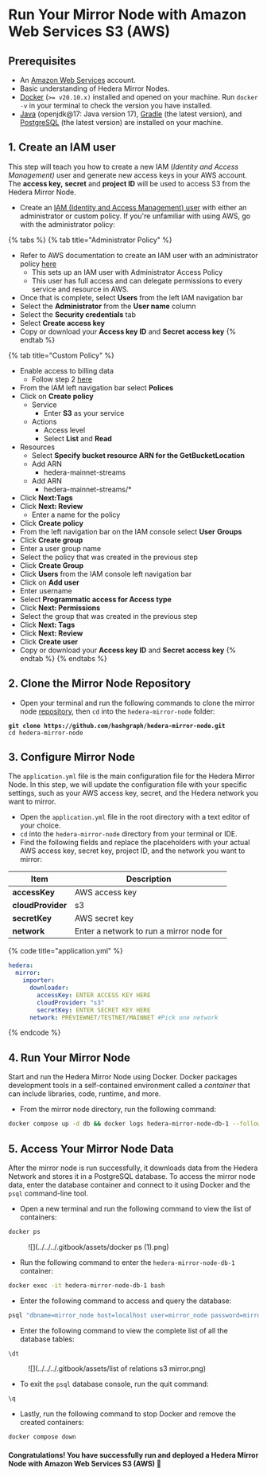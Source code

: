 # Run Your Mirror Node with Amazon Web Services S3 (AWS)

## Prerequisites

* An [Amazon Web Services](https://aws.amazon.com/free/?trk=ps\_a131L0000085DvcQAE\&trkCampaign=acq\_paid\_search\_brand\&sc\_channel=ps\&sc\_campaign=acquisition\_US\&sc\_publisher=google\&sc\_category=core\&sc\_country=US\&sc\_geo=NAMER\&sc\_outcome=acq\&sc\_detail=aws%20account\&sc\_content=Account\_e\&sc\_segment=432339156165\&sc\_medium=ACQ-P|PS-GO|Brand|Desktop|SU|AWS|Core|US|EN|Text\&s\_kwcid=AL!4422!3!432339156165!e!!g!!aws%20account\&ef\_id=Cj0KCQjw8IaGBhCHARIsAGIRRYrLfWc3ykRf\_hAUeVvf4nNEYvacHwk\_w1jAuSj6hQZ8\_muh0T5p3acaAkZDEALw\_wcB:G:s\&s\_kwcid=AL!4422!3!432339156165!e!!g!!aws%20account\&all-free-tier.sort-by=item.additionalFields.SortRank\&all-free-tier.sort-order=asc\&awsf.Free%20Tier%20Types=\*all\&awsf.Free%20Tier%20Categories=\*all) account.
* Basic understanding of Hedera Mirror Nodes.
* [Docker](https://www.docker.com/) (`>= v20.10.x)` installed and opened on your machine. Run `docker -v` in your terminal to check the version you have installed.
* [Java](https://www.java.com/en/) (openjdk@17: Java version 17), [Gradle](https://gradle.org/install/) (the latest version), and [PostgreSQL](https://www.postgresql.org/) (the latest version) are installed on your machine.

## 1. Create an IAM user

This step will teach you how to create a new IAM (_Identity and Access Management)_ user and generate new access keys in your AWS account. The **access key,** **secret** and **project ID** will be used to access S3 from the Hedera Mirror Node.

* Create an [IAM (Identity and Access Management) user](https://docs.aws.amazon.com/IAM/latest/UserGuide/getting-set-up.html#create-an-admin) with either an administrator or custom policy. If you're unfamiliar with using AWS, go with the administrator policy:

{% tabs %}
{% tab title="Administrator Policy" %}
* Refer to AWS documentation to create an IAM user with an administrator policy [here](https://docs.aws.amazon.com/IAM/latest/UserGuide/getting-started\_create-admin-group.html)
  * This sets up an IAM user with Administrator Access Policy
  * This user has full access and can delegate permissions to every service and resource in AWS.
* Once that is complete, select **Users** from the left IAM navigation bar
* Select the **Administrator** from the **User name** column
* Select the **Security credentials** tab
* Select **Create access key**
* Copy or download your **Access key ID** and **Secret access key**
{% endtab %}

{% tab title="Custom Policy" %}
* Enable access to billing data
  * Follow step 2 [here](https://docs.aws.amazon.com/IAM/latest/UserGuide/getting-started\_create-admin-group.html)
* From the IAM left navigation bar select **Polices**
* Click on **Create policy**
  * Service
    * Enter **S3** as your service
  * Actions
    * Access level
    * Select **List** and **Read**
* Resources
  * Select **Specify bucket resource ARN for the GetBucketLocation**
  * Add ARN
    * hedera-mainnet-streams
  * Add ARN
    * hedera-mainnet-streams/\*
* Click **Next:Tags**
* Click **Next: Review**
  * Enter a name for the policy
* Click **Create policy**
* From the left navigation bar on the IAM console select **User** **Groups**
* Click **Create group**
* Enter a user group name
* Select the policy that was created in the previous step
* Click **Create Group**
* Click **Users** from the IAM console left navigation bar
* Click on **Add user**
* Enter username
* Select **Programmatic access for Access type**
* Click **Next: Permissions**
* Select the group that was created in the previous step
* Click **Next: Tags**
* Click **Next: Review**
* Click **Create user**
* Copy or download your **Access key ID** and **Secret access key**
{% endtab %}
{% endtabs %}

## 2. Clone the Mirror Node Repository

* Open your terminal and run the following commands to clone the mirror node [repository](https://github.com/hashgraph/hedera-mirror-node), then `cd` into the `hedera-mirror-node` folder:

<pre class="language-bash"><code class="lang-bash"><strong>git clone https://github.com/hashgraph/hedera-mirror-node.git
</strong>cd hedera-mirror-node
</code></pre>

## 3. Configure Mirror Node

The `application.yml` file is the main configuration file for the Hedera Mirror Node. In this step, we will update the configuration file with your specific settings, such as your AWS access key, secret, and the Hedera network you want to mirror.

* Open the `application.yml` file in the root directory with a text editor of your choice.
* `cd` into the `hedera-mirror-node` directory from your terminal or IDE.
* Find the following fields and replace the placeholders with your actual AWS access key, secret key, project ID, and the network you want to mirror:

| Item              | Description                              |
| ----------------- | ---------------------------------------- |
| **accessKey**     | AWS access key                           |
| **cloudProvider** | s3                                       |
| **secretKey**     | AWS secret key                           |
| **network**       | Enter a network to run a mirror node for |

{% code title="application.yml" %}
```yaml
hedera:
  mirror:
    importer: 
      downloader:
        accessKey: ENTER ACCESS KEY HERE
        cloudProvider: "s3"
        secretKey: ENTER SECRET KEY HERE
      network: PREVIEWNET/TESTNET/MAINNET #Pick one network
```
{% endcode %}

## 4. Run Your Mirror Node

Start and run the Hedera Mirror Node using Docker. Docker packages development tools in a self-contained environment called a _container_ that can include libraries, code, runtime, and more.

* From the mirror node directory, run the following command:

```bash
docker compose up -d db && docker logs hedera-mirror-node-db-1 --follow
```

## 5. Access Your Mirror Node Data

After the mirror node is run successfully, it downloads data from the Hedera Network and stores it in a PostgreSQL database. To access the mirror node data, enter the database container and connect to it using Docker and the `psql` command-line tool.

* Open a new terminal and run the following command to view the list of containers:

```bash
docker ps
```

<figure>

![](../../../.gitbook/assets/docker ps (1).png)<figcaption></figcaption></figure>

* Run the following command to enter the `hedera-mirror-node-db-1` container:

```bash
docker exec -it hedera-mirror-node-db-1 bash
```

* Enter the following command to access and query the database:

```bash
psql "dbname=mirror_node host=localhost user=mirror_node password=mirror_node_pass port=5432"
```

* Enter the following command to view the complete list of all the database tables:

```bash
\dt
```

<figure>

![](../../../.gitbook/assets/list of relations s3 mirror.png)<figcaption></figcaption></figure>

* To exit the `psql` database console, run the quit command:

```bash
\q
```

* Lastly, run the following command to stop Docker and remove the created containers:

```bash
docker compose down
```

#### Congratulations! You have successfully run and deployed a Hedera Mirror Node with Amazon Web Services S3 (AWS)  🚀
